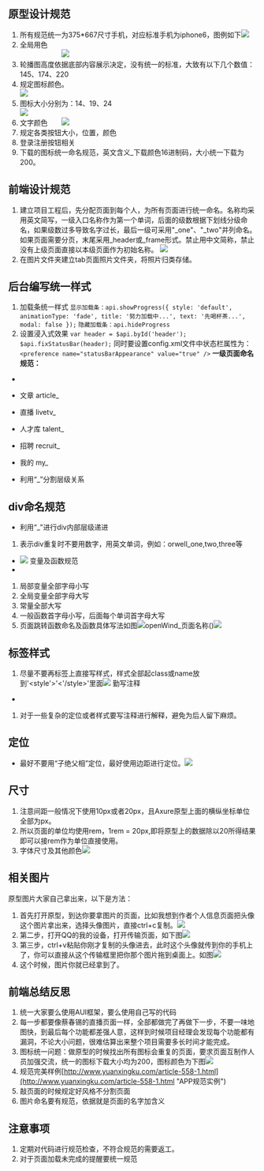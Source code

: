 原型设计规范
- 
1. 所有规范统一为375*667尺寸手机，对应标准手机为iphone6，图例如下![](http://i.imgur.com/lvI36PB.png)
2. 全局用色    
 　　　　　　![](http://i.imgur.com/iT3EfV0.png)
5. 轮播图高度依据底部内容展示决定，没有统一的标准，大致有以下几个数值：145、174、220
6. 规定图标颜色。　　　　　　 　　　　　　　　　　　　　　　　　　　　　　　　　　　　　　　![](http://i.imgur.com/g0AB5rz.png)
7. 图标大小分别为：14、19、24　　　　　　　　　　　　　　　　　　　　　　　　　　　　　　　　　　![](http://i.imgur.com/TmHAfTZ.png)
8. 文字颜色　　![](http://i.imgur.com/cGZckcl.png)
7. 规定各类按钮大小，位置，颜色
8. 登录注册按钮相关
9. 下载的图标统一命名规范，英文含义_下载颜色16进制码，大小统一下载为200。


前端设计规范
- 
1. 建立项目工程后，先分配页面到每个人，为所有页面进行统一命名。名称均采用英文简写，一级入口名称作为第一个单词，后面的级数根据下划线分级命名，如果级数过多导致名字过长，最后一级可采用"\_one"、"\_two"并列命名。如果页面需要分页，末尾采用\_header或\_frame形式。禁止用中文简称，禁止没有上级页面直接以本级页面作为初始名称。 ![](http://i.imgur.com/h5Q91sn.png)
2. 在图片文件夹建立tab页面照片文件夹，将照片归类存储。

后台编写统一样式
- 
1. 加载条统一样式
`显示加载条：api.showProgress({
			style: 'default',
			animationType: 'fade',
			title: '努力加载中...',
			text: '先喝杯茶...',
			modal: false
		});`
 `隐藏加载条：api.hideProgress`
1. 设置浸入式效果
    `var header = $api.byId('header');
      $api.fixStatusBar(header);`
    同时要设置config.xml文件中状态栏属性为：`<preference name="statusBarAppearance" value="true" />`
**一级页面命名规范：**
- 
- 文章 article_

- 直播 livetv_

- 人才库 talent_

- 招聘  recruit_

- 我的  my_


- 利用“_”分割层级关系

**div命名规范**
- 
- 利用“_"进行div内部层级递进
1. 表示div重复时不要用数字，用英文单词，例如：orwell_one,two,three等

-  ![](http://i.imgur.com/wImPbqU.png)
变量及函数规范
-
1. 局部变量全部字母小写
1. 全局变量全部字母大写
1. 常量全部大写
2. 一般函数首字母小写，后面每个单词首字母大写
1. 页面跳转函数命名及函数具体写法如图![](http://i.imgur.com/yzXhk25.png)openWind_页面名称()![](http://i.imgur.com/xN83b8e.png)

 标签样式
- 
1. 尽量不要再标签上直接写样式，样式全部起class或name放到'<style'>'<'/style>'里面![](http://i.imgur.com/10ERv0e.png)
勤写注释
- 
1. 对于一些复杂的定位或者样式要写注释进行解释，避免为后人留下麻烦。


定位
- 
- 最好不要用“子绝父相”定位，最好使用边距进行定位。![](http://i.imgur.com/PlhdjDj.png)

尺寸
- 
1. 注意间距一般情况下使用10px或者20px，且Axure原型上面的横纵坐标单位全部为px。
2. 所以页面的单位均使用rem，1rem = 20px,即将原型上的数据除以20所得结果即可以接rem作为单位直接使用。
3. 字体尺寸及其他颜色![](http://i.imgur.com/rOP6SAR.png)

相关图片
- 
原型图片大家自己拿出来，以下是方法：
1. 首先打开原型，到达你要拿图片的页面，比如我想到作者个人信息页面把头像这个图片拿出来，选择头像图片，直接ctrl+c复制。![](http://i.imgur.com/9ZtKR9j.png)
2. 第二步，打开QQ的我的设备，打开传输页面，如下图![](http://i.imgur.com/Xu2JkTX.png)
3. 第三步，ctrl+v粘贴你刚才复制的头像进去，此时这个头像就传到你的手机上了，你可以直接从这个传输框里把你那个图片拖到桌面上。如图![](http://i.imgur.com/UHeGjhb.png)
4. 这个时候，图片你就已经拿到了。

前端总结反思
- 
1. 统一大家要么使用AUI框架，要么使用自己写的代码
2. 每一步都要像蔡春锡的直播页面一样，全部都做完了再做下一步，不要一味地图快，到最后每个功能都差强人意，这样到时候项目经理会发现每个功能都有漏洞，不论大小问题，很难估算出来整个项目需要多长时间才能完成。
3. 图标统一问题：做原型的时候找出所有图标会重复的页面，要求页面互制作人员加强交流，统一的图标下载大小均为200，图标颜色为下图![](http://i.imgur.com/kbyAhzc.png)
4. 规范完美样例[http://www.yuanxingku.com/article-558-1.html](http://www.yuanxingku.com/article-558-1.html "APP规范实例")
5. 敲页面的时候规定好风格不分割页面
6. 图片命名要有规范，依据就是页面的名字加含义



注意事项
- 
1. 定期对代码进行规范检查，不符合规范的需要返工。
2. 对于页面加载未完成的提醒要统一规范


